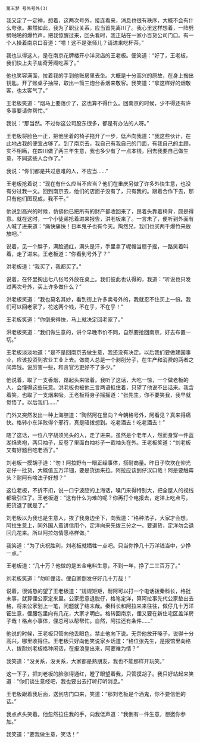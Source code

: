     第五梦 号外号外(3) 

   我又定了一定神，想着，这两次号外，接连看来，消息也很有秩序，大概不会有什么夸张。果然如此，我为了职业关系，应当首先离川了。我心里这样想着，一阵劈劈啪啪的爆竹声，把我惊醒过来，回头看时，我正站在一家小百货公司门口。有一个人操着南京口音道：“噫！这不是张师儿？请进来吃杯茶。”

   我也认得这人，是在南京花牌楼开小洋货店的王老板。便笑道：“好了，王老板，我们快上夫子庙奇芳阁吃茶了。”

   他也笑容满面，拉着我的手到他账房里去坐。大概是十分高兴的原故，在身上掏出钥匙，开了账桌子抽屉，取出一筒三炮台香烟来敬客。我笑道：“拿这样好的烟敬客，也太客气了。”

   王老板笑道：“烟马上要落价了，这也算不得什么。回南京的时候，少不得还有许多事要请你帮忙。”

   我说：“那当然。不过你这公司股东很多，都是有办法的人呀。”

   王老板将脸色一正，把他坐着的椅子拖开了一步，低声向我道：“我这些伙计，在此地占我的便宜占够了。到了南京去，我自己有我自己的门面，有我自己的主顾，实不相瞒，在四川做了两三年生意，我也多少有了一点本钱，回去我要自己做生意，不同这些人合作了。”

   我说：“你们都是共过患难的人，不应当……”

   王老板抢着说：“现在有什么应当不应当？他们在重庆另做了许多外快生意，也没有分过我一文。回到南京去，他们的店面子没有了，只有我的。跟着合作下去，那只有他们图现成，我不干。”

   他说到高兴的时候，仿佛他已把所有的财产都收回来了，昂着头靠着椅背，颇是得意。就在这时，一个小徒弟抢着进来报告，洪老板来了。一言未了，便听到外面有人喊了进来道：“痛快痛快！日本鬼子也有今天。陶然兄，我们也买两千爆竹来放放吧。”

   说着，见一个胖子，满脸通红，满头是汗，手里拿了呢帽当扇子摇，一路笑着叫着，走了进来。王老板道：“你看到号外了？”

   洪老板道：“我买了，我都买了。”

   说着，在怀里掏出七八张号外放在桌上。我们彼此也认得的，我道：“听说也只发过两次号外，买上许多做什么？”

   洪老板笑道：“我也莫名其妙，看到街上许多卖号外的，我就忍不住买上一份。我们可以回老家了，花这两个钱，不在乎，不在乎！”

   王老板笑道：“你倒来得快，马上就决定回老家了。”

   洪老板笑道：“我们做生意的，讲个早晚市价不同，自然要抢回南京，好去布置一切。”

   王老板淡淡地道：“是不是回南京去做生意，我还没有决定。以后我们要做建国事业，应该投资到农业工业上去。做商人总是一个剥削分子，在生产和消费的两者之间弄钱。说厉害一些，和贪官污吏好不了多少。”

   他说着，取了一支香烟，昂起头来吸着。我听了这话，大吃一惊，一个做老板的人，会懂得这些玩意。洪老板也被他三言两语抵住着，只望了他说不出话来。我含着笑，也取了一支烟来吸。王老板将身子摇摇道：“张先生，你不要笑我，我早就觉悟了。以后我们……”

   门外又突然发出一种上海腔道：“陶然阿在里向？今朝格号外，阿看见？真来得痛快。格转小东洋败得个邪行，真是晤拨想到。吃老酒去！吃老酒去！”

   随了这话，一位八字胡须光头的人，走了进来。虽然是个老年人，然而身穿一件蓝湖绉夹袍，两只袖子，反卷了里面白袖衫子一截袖头在外。王老板笑道：“刘老板又有好题目吃老酒了。”

   刘老板一摸胡子道：“勿！阿拉野有一眼正经事体，搭耐商量。昨日子坎坎在仰光定仔一批货，大概值五万洋钿，要是货运来拉。阿拉应该到仔汉口哉！阿是要触霉头？耐阿有啥法子好想？”

   这位老板，不折不扣，说一口宁波腔的上海话，嗓门来得特别大，把全屋人的视线都吸引住了。王老板道：“这有什么为难的呢？你再打个电报去，定洋上吃点亏，把货退了就是了。”

   刘老板以为我也是生意人，挨了我身边坐下，向我道：“格种法子，大家才会想。阿拉生意上，同外国人蛮讲信用个，定洋向来先拨三分之一。要退货，定洋勿会退回几花来。所以阿拉勿情愿格样做。”

   我笑道：“为了庆祝胜利，刘老板就牺牲一点吧。只当你挣几十万洋钱当中，少挣一点。”

   王老板道：“几十万？他做的是五金电料生意，不到一年，挣了二三百万了。”

   刘老板笑道：“勿听俚话。俚自家倒发仔好几十万哉！”

   说着，很诚恳的望了王老板道：“规规矩矩，耐阿可以打一个电话拨秦科长，格批末事，就算俚公家定来里。公家愿意退脱仔，格笔定洋，算阿拉事先代公家垫出去格，将来公家划上一笔，问题就了结末哉。秦科长和阿拉来来往往，做仔几十万洋钿生意，俚腰包里向有几花，大家才明白。格转回南京，俚又要在新住宅区盖洋房子哉！格点小事体，俚总可以帮帮忙。自然，阿拉还有条件……”

   他说的时候，王老板只管向他丢眼色，禁止他向下说。无奈他放开嗓子，说得十分高兴，哪里收得住。王老板只好向他笑说家乡话道：“格位张先生，是报馆里向格人，拨耐刘老板格种闲话，在报浪登出来，阿要难为情？”

   我笑道：“没关系，没关系，大家都是熟朋友，我也不能那样开玩笑。”

   这一下子，把刘老板的脸涨得通红，瞪了眼望着我，只管摸胡子。我只好站起来笑道：“你们谈生意经吧，我也要出去打听打听消息。”

   王老板跟着我后面，送到店门口来，笑道：“那刘老板是个酒鬼，你不要信他的话。”

   我点点头笑着。他忽然拉住我的手，向我低声道：“我倒有一件生意，想邀你参加。”

   我笑道：“要我做生意，笑话！”

